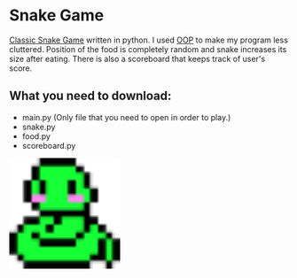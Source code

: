 # Snake Game
[Classic Snake Game](https://en.wikipedia.org/wiki/Snake_(video_game_genre)) written in python. I used [OOP](https://en.wikipedia.org/wiki/Object-oriented_programming) to make my program less cluttered. Position of the food is completely random and snake increases its size after eating. There is also a scoreboard that keeps track of user's score.
## What you need to download:
- main.py (Only file that you need to open in order to play.)
- snake.py
- food.py
- scoreboard.py
<img src ='./image/cute_snake.png' width='200'>
